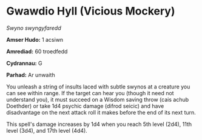 # Gwawdio Hyll (Vicious Mockery)

*Swyno swyngyfaredd*

**Amser Hudo:** 1 acsiwn

**Amrediad:** 60 troedfedd

**Cydrannau:** G

**Parhad:** Ar unwaith

You unleash a string of insults laced with subtle swynos at a creature you can see within range. If the target can hear you (though it need not understand you), it must succeed on a Wisdom saving throw (cais achub Doethder) or take 1d4 psychic damage (difrod seicic) and have disadvantage on the next attack roll it makes before the end of its next turn.

This spell's damage increases by 1d4 when you reach 5th level (2d4), 11th level (3d4), and 17th level (4d4).